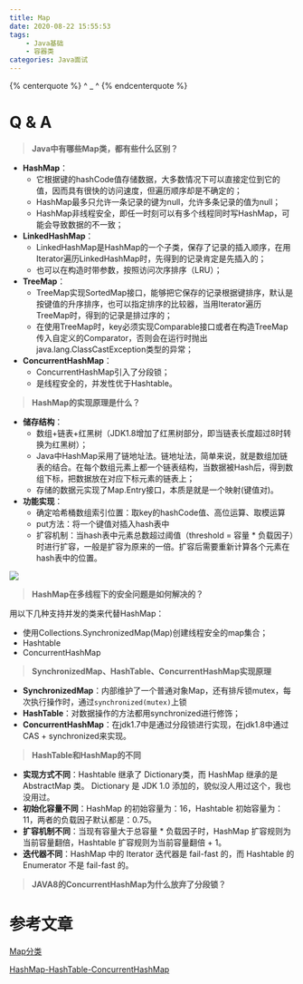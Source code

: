 ```yaml
---
title: Map
date: 2020-08-22 15:55:53
tags:
    - Java基础
    - 容器类
categories: Java面试
---
```


{% centerquote %} ^ _ ^ {% endcenterquote %}
<!-- more -->

# Q & A

> **Java中有哪些Map类，都有些什么区别？**

- **HashMap**：
    - 它根据键的hashCode值存储数据，大多数情况下可以直接定位到它的值，因而具有很快的访问速度，但遍历顺序却是不确定的；
    - HashMap最多只允许一条记录的键为null，允许多条记录的值为null；
    - HashMap非线程安全，即任一时刻可以有多个线程同时写HashMap，可能会导致数据的不一致；
- **LinkedHashMap**：
    - LinkedHashMap是HashMap的一个子类，保存了记录的插入顺序，在用Iterator遍历LinkedHashMap时，先得到的记录肯定是先插入的；
    - 也可以在构造时带参数，按照访问次序排序（LRU）；
- **TreeMap**：
    - TreeMap实现SortedMap接口，能够把它保存的记录根据键排序，默认是按键值的升序排序，也可以指定排序的比较器，当用Iterator遍历TreeMap时，得到的记录是排过序的；
    - 在使用TreeMap时，key必须实现Comparable接口或者在构造TreeMap传入自定义的Comparator，否则会在运行时抛出java.lang.ClassCastException类型的异常；
- **ConcurrentHashMap**：
    - ConcurrentHashMap引入了分段锁；
    - 是线程安全的，并发性优于Hashtable。


> **HashMap的实现原理是什么？**

- **储存结构**：
    - 数组+链表+红黑树（JDK1.8增加了红黑树部分，即当链表长度超过8时转换为红黑树）；
    - Java中HashMap采用了链地址法。链地址法，简单来说，就是数组加链表的结合。在每个数组元素上都一个链表结构，当数据被Hash后，得到数组下标，把数据放在对应下标元素的链表上；
    - 存储的数据元实现了Map.Entry接口，本质是就是一个映射(键值对)。
- **功能实现**：
    - 确定哈希桶数组索引位置：取key的hashCode值、高位运算、取模运算
    - put方法：将一个键值对插入hash表中
    - 扩容机制：当hash表中元素总数超过阈值（threshold = 容量 * 负载因子）时进行扩容，一般是扩容为原来的一倍。扩容后需要重新计算各个元素在hash表中的位置。

![](./Map类/1.png)


> **HashMap在多线程下的安全问题是如何解决的？**

用以下几种支持并发的类来代替HashMap：
- 使用Collections.SynchronizedMap(Map)创建线程安全的map集合；
- Hashtable
- ConcurrentHashMap


> **SynchronizedMap、HashTable、ConcurrentHashMap实现原理**

- **SynchronizedMap**：内部维护了一个普通对象Map，还有排斥锁mutex，每次执行操作时，通过`synchronized(mutex)`上锁
- **HashTable**：对数据操作的方法都用synchronized进行修饰；
- **ConcurrentHashMap**：在jdk1.7中是通过分段锁进行实现，在jdk1.8中通过CAS + synchronized来实现。


> **HashTable和HashMap的不同**

- **实现方式不同**：Hashtable 继承了 Dictionary类，而 HashMap 继承的是 AbstractMap 类。
Dictionary 是 JDK 1.0 添加的，貌似没人用过这个，我也没用过。
- **初始化容量不同**：HashMap 的初始容量为：16，Hashtable 初始容量为：11，两者的负载因子默认都是：0.75。
- **扩容机制不同**：当现有容量大于总容量 * 负载因子时，HashMap 扩容规则为当前容量翻倍，Hashtable 扩容规则为当前容量翻倍 + 1。
- **迭代器不同**：HashMap 中的 Iterator 迭代器是 fail-fast 的，而 Hashtable 的 Enumerator 不是 fail-fast 的。


> **JAVA8的ConcurrentHashMap为什么放弃了分段锁？**



# 参考文章

[Map分类](https://zhuanlan.zhihu.com/p/21673805)

[HashMap-HashTable-ConcurrentHashMap](https://zhuanlan.zhihu.com/p/97902016)